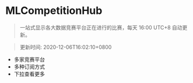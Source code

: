 # MLCompetitionHub

> 一站式显示各大数据竞赛平台正在进行的比赛，每天 16:00 UTC+8 自动更新。
  
> 更新时间: 2020-12-06T16:02:10+0800 

* 多家竞赛平台
* 多种订阅方式
* 下拉查看更多